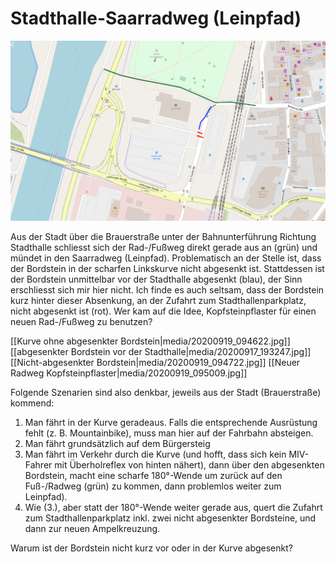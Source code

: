 # Stadthalle-Saarradweg (Leinpfad)

![karte Stadthalle](media/map-stadthalle-saar.png)

Aus der Stadt über die Brauerstraße unter der Bahnunterführung Richtung Stadthalle schliesst sich der Rad-/Fußweg direkt gerade aus an (grün) und mündet in den Saarradweg (Leinpfad).
Problematisch an der Stelle ist, dass der Bordstein in der scharfen Linkskurve nicht abgesenkt ist.
Stattdessen ist der Bordstein unmittelbar vor der Stadthalle abgesenkt (blau), der Sinn erschliesst sich mir hier nicht.
Ich finde es auch seltsam, dass der Bordstein kurz hinter dieser Absenkung, an der Zufahrt zum Stadthallenparkplatz, nicht abgesenkt ist (rot).
Wer kam auf die Idee, Kopfsteinpflaster für einen neuen Rad-/Fußweg zu benutzen?

<p float="middle">
  [[Kurve ohne abgesenkter Bordstein|media/20200919_094622.jpg]]
  [[abgesenkter Bordstein vor der Stadthalle|media/20200917_193247.jpg]]
  [[Nicht-abgesenkter Bordstein|media/20200919_094722.jpg]]
  [[Neuer Radweg Kopfsteinpflaster|media/20200919_095009.jpg]]
</p>

Folgende Szenarien sind also denkbar, jeweils aus der Stadt (Brauerstraße) kommend:
1. Man fährt in der Kurve geradeaus. Falls die entsprechende Ausrüstung fehlt (z. B. Mountainbike), muss man hier auf der Fahrbahn absteigen.
2. Man fährt grundsätzlich auf dem Bürgersteig
3. Man fährt im Verkehr durch die Kurve (und hofft, dass sich kein MIV-Fahrer mit Überholreflex von hinten nähert), dann über den abgesenkten Bordstein, macht eine scharfe 180°-Wende um zurück auf den Fuß-/Radweg (grün) zu kommen, dann problemlos weiter zum Leinpfad).
4. Wie (3.), aber statt der 180°-Wende weiter gerade aus, quert die Zufahrt zum Stadthallenparkplatz inkl. zwei nicht abgesenkter Bordsteine, und dann zur neuen Ampelkreuzung.

Warum ist der Bordstein nicht kurz vor oder in der Kurve abgesenkt?


